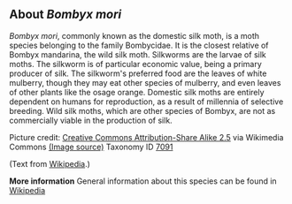 **About *Bombyx mori***
-------------------------
*Bombyx mori*, commonly known as the domestic silk moth, is a moth 
species belonging to the family Bombycidae. It is the closest relative 
of Bombyx mandarina, the wild silk moth. Silkworms are the larvae of 
silk moths. The silkworm is of particular economic value, being a 
primary producer of silk. The silkworm's preferred food are the leaves 
of white mulberry, though they may eat other species of mulberry, and 
even leaves of other plants like the osage orange. Domestic silk moths 
are entirely dependent on humans for reproduction, as a result of 
millennia of selective breeding. Wild silk moths, which are other 
species of Bombyx, are not as commercially viable in the production of 
silk.


Picture credit: [Creative Commons Attribution-Share Alike 2.5](https://creativecommons.org/licenses/by-sa/2.5) via Wikimedia Commons [(Image source)](https://en.wikipedia.org/wiki/File:Pairedmoths.jpg)
Taxonomy ID [7091](https://www.uniprot.org/taxonomy/7091)

(Text from [Wikipedia](https://en.wikipedia.org/).)

**More information**
General information about this species can be found in [Wikipedia](https://en.wikipedia.org/wiki/Bombyx_mori)
